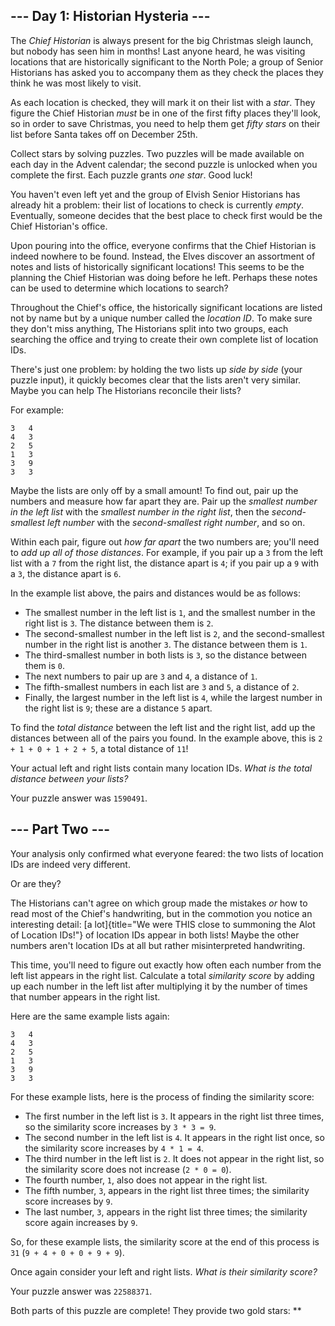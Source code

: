 
\-\-- Day 1: Historian Hysteria \-\--
-------------------------------------

The *Chief Historian* is always present for the big Christmas sleigh
launch, but nobody has seen him in months! Last anyone heard, he was
visiting locations that are historically significant to the North Pole;
a group of Senior Historians has asked you to accompany them as they
check the places they think he was most likely to visit.

As each location is checked, they will mark it on their list with a
*star*. They figure the Chief Historian *must* be in one of the first
fifty places they\'ll look, so in order to save Christmas, you need to
help them get *fifty stars* on their list before Santa takes off on
December 25th.

Collect stars by solving puzzles. Two puzzles will be made available on
each day in the Advent calendar; the second puzzle is unlocked when you
complete the first. Each puzzle grants *one star*. Good luck!

You haven\'t even left yet and the group of Elvish Senior Historians has
already hit a problem: their list of locations to check is currently
*empty*. Eventually, someone decides that the best place to check first
would be the Chief Historian\'s office.

Upon pouring into the office, everyone confirms that the Chief Historian
is indeed nowhere to be found. Instead, the Elves discover an assortment
of notes and lists of historically significant locations! This seems to
be the planning the Chief Historian was doing before he left. Perhaps
these notes can be used to determine which locations to search?

Throughout the Chief\'s office, the historically significant locations
are listed not by name but by a unique number called the *location ID*.
To make sure they don\'t miss anything, The Historians split into two
groups, each searching the office and trying to create their own
complete list of location IDs.

There\'s just one problem: by holding the two lists up *side by side*
(your puzzle input), it quickly becomes clear that the lists aren\'t
very similar. Maybe you can help The Historians reconcile their lists?

For example:

    3   4
    4   3
    2   5
    1   3
    3   9
    3   3

Maybe the lists are only off by a small amount! To find out, pair up the
numbers and measure how far apart they are. Pair up the *smallest number
in the left list* with the *smallest number in the right list*, then the
*second-smallest left number* with the *second-smallest right number*,
and so on.

Within each pair, figure out *how far apart* the two numbers are;
you\'ll need to *add up all of those distances*. For example, if you
pair up a `3` from the left list with a `7` from the right list, the
distance apart is `4`; if you pair up a `9` with a `3`, the distance
apart is `6`.

In the example list above, the pairs and distances would be as follows:

-   The smallest number in the left list is `1`, and the smallest number
    in the right list is `3`. The distance between them is `2`.
-   The second-smallest number in the left list is `2`, and the
    second-smallest number in the right list is another `3`. The
    distance between them is `1`.
-   The third-smallest number in both lists is `3`, so the distance
    between them is `0`.
-   The next numbers to pair up are `3` and `4`, a distance of `1`.
-   The fifth-smallest numbers in each list are `3` and `5`, a distance
    of `2`.
-   Finally, the largest number in the left list is `4`, while the
    largest number in the right list is `9`; these are a distance `5`
    apart.

To find the *total distance* between the left list and the right list,
add up the distances between all of the pairs you found. In the example
above, this is `2 + 1 + 0 + 1 + 2 + 5`, a total distance of `11`!

Your actual left and right lists contain many location IDs. *What is the
total distance between your lists?*

Your puzzle answer was `1590491`.

\-\-- Part Two \-\-- 
--------------------

Your analysis only confirmed what everyone feared: the two lists of
location IDs are indeed very different.

Or are they?

The Historians can\'t agree on which group made the mistakes *or* how to
read most of the Chief\'s handwriting, but in the commotion you notice
an interesting detail: [a
lot]{title="We were THIS close to summoning the Alot of Location IDs!"}
of location IDs appear in both lists! Maybe the other numbers aren\'t
location IDs at all but rather misinterpreted handwriting.

This time, you\'ll need to figure out exactly how often each number from
the left list appears in the right list. Calculate a total *similarity
score* by adding up each number in the left list after multiplying it by
the number of times that number appears in the right list.

Here are the same example lists again:

    3   4
    4   3
    2   5
    1   3
    3   9
    3   3

For these example lists, here is the process of finding the similarity
score:

-   The first number in the left list is `3`. It appears in the right
    list three times, so the similarity score increases by `3 * 3 = 9`.
-   The second number in the left list is `4`. It appears in the right
    list once, so the similarity score increases by `4 * 1 = 4`.
-   The third number in the left list is `2`. It does not appear in the
    right list, so the similarity score does not increase (`2 * 0 = 0`).
-   The fourth number, `1`, also does not appear in the right list.
-   The fifth number, `3`, appears in the right list three times; the
    similarity score increases by `9`.
-   The last number, `3`, appears in the right list three times; the
    similarity score again increases by `9`.

So, for these example lists, the similarity score at the end of this
process is `31` (`9 + 4 + 0 + 0 + 9 + 9`).

Once again consider your left and right lists. *What is their similarity
score?*

Your puzzle answer was `22588371`.

Both parts of this puzzle are complete! They provide two gold stars:
\*\*
